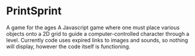 # PrintSprint
A game for the ages
A Javascript game where one must place various objects onto a 2D grid to guide a computer-controlled
character through a level.
Currently code uses expired links to images and sounds, so nothing will display, however the code itself is functioning.
